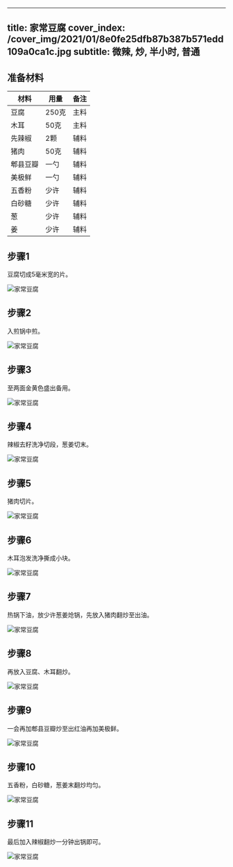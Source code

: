 
---
title: 家常豆腐
cover_index: /cover_img/2021/01/8e0fe25dfb87b387b571edd109a0ca1c.jpg
subtitle: 微辣, 炒, 半小时, 普通
---

## 准备材料

| 材料     | 用量 | 备注|
| ------- | ----- | --- |
| 豆腐 | 250克| 主料 |
| 木耳 | 50克| 主料 |
| 先辣椒 | 2颗| 辅料 |
| 猪肉 | 50克| 辅料 |
| 郫县豆瓣 | 一勺| 辅料 |
| 美极鲜 | 一勺| 辅料 |
| 五香粉 | 少许| 辅料 |
| 白砂糖 | 少许| 辅料 |
| 葱 | 少许| 辅料 |
| 姜 | 少许| 辅料 |

## 步骤1

豆腐切成5毫米宽的片。

![家常豆腐](https://i8.meishichina.com/attachment/recipe/201009/201009291638551.jpg?x-oss-process=style/p320) 

## 步骤2

入煎锅中煎。

![家常豆腐](https://i8.meishichina.com/attachment/recipe/201009/201009291639087.jpg?x-oss-process=style/p320) 

## 步骤3

至两面金黄色盛出备用。

![家常豆腐](https://i8.meishichina.com/attachment/recipe/201009/201009291639204.jpg?x-oss-process=style/p320) 

## 步骤4

辣椒去籽洗净切段，葱姜切末。

![家常豆腐](https://i8.meishichina.com/attachment/recipe/201009/201009291639379.jpg?x-oss-process=style/p320) 

## 步骤5

猪肉切片。

![家常豆腐](https://i8.meishichina.com/attachment/recipe/201009/201009291639508.jpg?x-oss-process=style/p320) 

## 步骤6

木耳泡发洗净撕成小块。

![家常豆腐](https://i8.meishichina.com/attachment/recipe/201009/201009291640038.jpg?x-oss-process=style/p320) 

## 步骤7

热锅下油，放少许葱姜炝锅，先放入猪肉翻炒至出油。

![家常豆腐](https://i8.meishichina.com/attachment/recipe/201009/201009291640217.jpg?x-oss-process=style/p320) 

## 步骤8

再放入豆腐、木耳翻炒。

![家常豆腐](https://i8.meishichina.com/attachment/recipe/201009/201009291640397.jpg?x-oss-process=style/p320) 

## 步骤9

一会再加郫县豆瓣炒至出红油再加美极鲜。

![家常豆腐](https://i8.meishichina.com/attachment/recipe/201009/201009291640543.jpg?x-oss-process=style/p320) 

## 步骤10

五香粉，白砂糖，葱姜末翻炒均匀。

![家常豆腐](https://i8.meishichina.com/attachment/recipe/201009/201009291641094.jpg?x-oss-process=style/p320) 

## 步骤11

最后加入辣椒翻炒一分钟出锅即可。

![家常豆腐](https://i8.meishichina.com/attachment/recipe/201009/201009291641205.jpg?x-oss-process=style/p320) 

